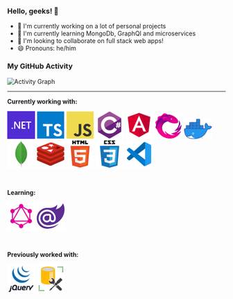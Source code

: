 ### Hello, geeks! 👋

 - 🔭 I'm currently working on a lot of personal projects
 - 🌱 I'm currently learning MongoDb, GraphQl and microservices
 - 👯 I'm looking to collaborate on full stack web apps!
 - 😄 Pronouns: he/him

### My GitHub Activity

![Activity Graph](https://activity-graph.herokuapp.com/graph?username=AliM-01&theme=github)


<hr />

**Currently working with:**

<a href="#"><img width="64px" heigth="64px" src="icons/net.png" /></a>
<a href="#"><img width="64px" heigth="64px" src="icons/ts.png" /></a>
<a href="#"><img width="64px" heigth="64px" src="icons/js.png" /></a>
<a href="#"><img width="64px" heigth="64px" src="icons/csharp.png" /></a>
<a href="#"><img width="64px" heigth="64px" src="icons/angular.png" /></a>
<a href="#"><img width="64px" heigth="64px" src="icons/rxjs.png" /></a>
<a href="#"><img width="64px" heigth="64px" src="icons/docker.png" /></a>
<a href="#"><img width="64px" heigth="64px" src="icons/mongodv.png" /></a>
<a href="#"><img width="64px" heigth="64px" src="icons/redis.png" /></a>
<a href="#"><img width="64px" heigth="64px" src="icons/html.png" /></a>
<a href="#"><img width="64px" heigth="64px" src="icons/css.png" /></a>
<a href="#"><img width="64px" heigth="64px" src="icons/vscode.png" /></a>

<br />

**Learning:**


<a href="#"><img width="64px" heigth="64px" src="icons/graph_ql.png" /></a>
<a href="#"><img width="64px" heigth="64px" src="icons/blazor.png" /></a>

<br />

**Previously worked with:**


<a href="#"><img width="64px" heigth="64px" src="icons/jquery.png" /></a>
<a href="#"><img width="64px" heigth="64px" src="icons/mssql.png" /></a>
